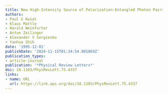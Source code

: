 ```yaml
---
title: New High-Intensity Source of Polarization-Entangled Photon Pairs
authors:
- Paul G Kwiat
- Klaus Mattle
- Harald Weinfurter
- Anton Zeilinger
- Alexander V Sergienko
- Yanhua Shih
date: '1995-12-01'
publishDate: '2024-11-15T01:34:54.801869Z'
publication_types:
- article-journal
publication: '*Physical Review Letters*'
doi: 10.1103/PhysRevLett.75.4337
links:
- name: URL
  url: https://link.aps.org/doi/10.1103/PhysRevLett.75.4337
---
```

